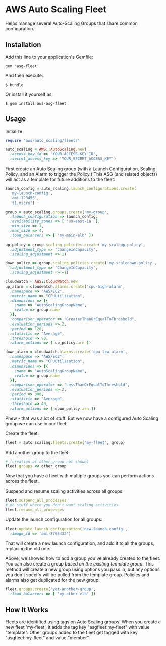 # AWS Auto Scaling Fleet

Helps manage several Auto-Scaling Groups that share common
configuration.

## Installation

Add this line to your application's Gemfile:

    gem 'asg-fleet'

And then execute:

    $ bundle

Or install it yourself as:

    $ gem install aws-asg-fleet

## Usage

Initialize:

```ruby
require 'aws/auto_scaling/fleets'

auto_scaling = AWS::AutoScaling.new(
  :access_key_id => 'YOUR_ACCESS_KEY_ID',
  :secret_access_key => 'YOUR_SECRET_ACCESS_KEY')
```

First create an Auto Scaling group (with a Launch Configuration, Scaling
Policy, and an Alarm to trigger the Policy.) This ASG (and related
objects) will act as a template for future additions to the fleet:

```ruby
launch_config = auto_scaling.launch_configurations.create(
  'my-launch-config',
  'ami-123456',
  't1.micro')

group = auto_scaling.groups.create('my-group',
  :launch_configuration => launch_config,
  :availability_zones => [ 'us-east-1a' ],
  :min_size => 1,
  :max_size => 4,
  :load_balancers => [ 'my-main-elb' ])

up_policy = group.scaling_policies.create('my-scaleup-policy',
  :adjustment_type => 'ChangeInCapacity',
  :scaling_adjustment => 1)

down_policy => group.scaling_policies.create('my-scaledown-policy',
  :adjustment_type => 'ChangeInCapacity',
  :scaling_adjustment => -1)

cloudwatch = AWS::CloudWatch.new
up_alarm = cloudwatch.alarms.create('cpu-high-alarm',
  :namespace => "AWS/EC2",
  :metric_name => "CPUUtilization",
  :dimensions => [{
    :name => "AutoScalingGroupName",
    :value => group.name
  }],
  :comparison_operator => "GreaterThanOrEqualToThreshold",
  :evaluation_periods => 2,
  :period => 120,
  :statistic => "Average",
  :threshold => 80,
  :alarm_actions => [ up_policy.arn ])

down_alarm = cloudwatch.alarms.create('cpu-low-alarm',
  :namespace => "AWS/EC2",
  :metric_name => "CPUUtilization",
  :dimensions => [{
    :name => "AutoScalingGroupName",
    :value => group.name
  }],
  :comparison_operator => "LessThanOrEqualToThreshold",
  :evaluation_periods => 2,
  :period => 300,
  :statistic => "Average",
  :threshold => 40,
  :alarm_actions => [ down_policy.arn ])
```

Phew - that was a lot of stuff. But we now have a configured Auto
Scaling group we can use in our fleet.

Create the fleet:

```ruby
fleet = auto_scaling.fleets.create('my-fleet', group)
```

Add another group to the fleet:

```ruby
# (creation of other_group not shown)
fleet.groups << other_group
```

Now that you have a fleet with multiple groups you can perform actions
across the fleet.

Suspend and resume scaling activities across all groups:

```ruby
fleet.suspend_all_processes
# do stuff where you don't want scaling activities
fleet.resume_all_processes
```

Update the launch configuration for all groups:

```ruby
fleet.update_launch_configuration('new-launch-config',
  :image_id => 'ami-8765432')
```

That will create a new launch configuration, and add it to all the
groups, replacing the old one.

Above, we showed how to add a group you've already created to the fleet.
You can also create a group *based on the existing template group*. This
method will create a new group using options you pass in, but any
options you don't specify will be pulled from the template group. Policies
and alarms also get duplicated for the new group:

```ruby
fleet.groups.create('yet-another-group',
  :load_balancers => [ 'my-other-elb' ])
```

## How It Works

Fleets are identified using tags on Auto Scaling groups. When you create
a new fleet 'my-fleet', it adds the tag key "asgfleet:my-fleet" with
value "template". Other groups added to the fleet get tagged with key
"asgfleet:my-fleet" and value "member".
